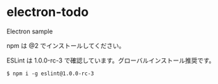 # electron-todo
Electron sample



npm は @2 でインストールしてください。

ESLint は 1.0.0-rc-3 で確認しています。グローバルインストール推奨です。

```
$ npm i -g eslint@1.0.0-rc-3
```
